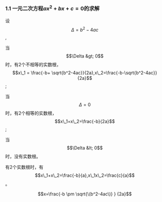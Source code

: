 ### 1.1 一元二次方程$ax^2+bx+c=0$的求解

设$$\Delta = b^2-4ac$$,

当$$\Delta &gt; 0$$时，有2个不相等的实数根，$$x\_1 = \frac{-b+ \sqrt{b^2-4ac}}{2a},x\_2=\frac{-b-\sqrt{b^2-4ac}}{2a}$$;

当$$\Delta = 0$$时，有2个相等的实数根，$$x\_1=x\_2=\frac{-b}{2a}$$;

当$$\Delta &lt; 0$$时，没有实数根。

有2个实数根时，有$$x\_1+x\_2=\frac{-b}{a},x\_1x\_2=\frac{c}{a}$$。

$$x=\frac{-b \pm \sqrt{\(b^2-4ac\)} } {2a}$$

